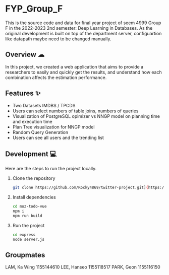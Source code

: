 # FYP_Group_F

This is the source code and data for final year project of seem 4999 Group F in the 2022-2023 2nd semester: Deep Learning in Databases. As the original development is built on top of the department server, configuartion like datapath maybe need to be changed manually.


## Overview ☁
In this project, we created a web application that aims to provide a researchers to easily and quickly get the results, and understand how each combination affects the estimation performance.


## Features ✨
- Two Datasets IMDBS / TPCDS
- Users can select numbers of table joins, numbers of queries
- Visualization of PostgreSQL opimizer vs NNGP model on planning time and execution time
- Plan Tree visualization for NNGP model 
- Random Query Generation
- Users can see all users and the trending list


## Development 💻

Here are the steps to run the project locally.

1. Clone the repository

   ```bash
   git clone https://github.com/Rocky4869/twitter-project.git](https://github.com/samlam67812/FYP_Group_F.git
   ```

2. Install dependencies

   ```bash
   cd moz-todo-vue
   npm i
   npm run build
   
   
   ```

3. Run the project

   ```bash
   cd express
   node server.js
   ```

## Groupmates

LAM, Ka Wing 1155144610
LEE, Hanseo 1155118517
PARK, Geon 1155116150
